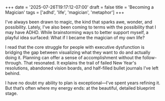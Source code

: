 +++
date = '2025-07-26T19:17:12-07:00'
draft = false
title = 'Becoming a Magician'
tags = ['adhd', 'life', 'magician', 'metaphor']
+++

I've always been drawn to magic, the kind that sparks awe, wonder, and possibility.
Lately, I've also been coming to terms with the possibility that I may have ADHD. While brainstorming ways to better support myself, a playful idea surfaced: What if I became the magician of my own life?

I read that the core struggle for people with executive dysfunction is bridging the gap between visualizing what they want to do and actually doing it. Planning can offer a sense of accomplishment without the follow-through. That resonated. It explains the trail of failed New Year's resolutions, abandoned vision boards, and half-filled bullet journals I’ve left behind.

I have no doubt my ability to plan is exceptional—I've spent years refining it. But that’s often where my energy ends: at the beautiful, detailed blueprint stage.